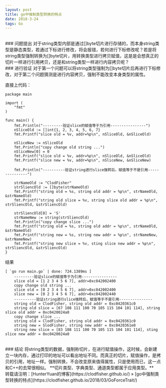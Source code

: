```yaml
---
layout: post
title: go中强制类型转换的特点
date: 2018-3-24 
tags: Go        
---
```


<br>
### 问题提出    
对于string类型内部是通过[]byte切片进行存储的，而本身string类型是静态类型，若通过下标进行修改，将会报错，若何进行下标修改呢？若是将string类型强制转换为[]byte切片，用转换类型进行拷贝赋值，这是是会想真正的切片一样进行引用拷贝，还是和string类型一样进行内容拷贝呢？    

<br>
### 进行验证    
对于第一个问题可以将string类型强制为[]byte切片后再进行下标修改，对于第二个问题猜测是进行内容拷贝，强制不能改变本身类型的属性。    

直接上代码：    
```
package main

import (
	"fmt"
)

func main() {
	fmt.Println("---------验证slice的赋值等于为引用----------------")
	nSliceOld := []int{1, 2, 3, 4, 5, 6, 7}
	fmt.Printf("slice old = %v, addr=%p\n", nSliceOld, &nSliceOld)

	nSliceNew := nSliceOld
	fmt.Println("copy change old string ...")
	nSliceNew[0] = 0
	fmt.Printf("slice old = %v, addr=%p\n", nSliceOld, &nSliceOld)
	fmt.Printf("slice new = %v, addr=%p\n", nSliceNew, &nSliceNew)

	fmt.Println("----------验证string进行slice强转后，赋值等于不是引用---------------")

	strNameOld := "ClodFisher"
	strSliencOld := []byte(strNameOld)
	fmt.Printf("string old = %s, string old addr = %p\n", strNameOld, &strNameOld)
	fmt.Printf("string old slice = %v, string slice old addr = %p\n", strSliencOld, &strSliencOld)

	strSliencOld[0] = 'S'
	strNameNew := string(strSliencOld)
	fmt.Println("copy change slice ...")
	fmt.Printf("string old = %s, string old addr = %p\n", strNameOld, &strNameOld)
	fmt.Printf("string new = %s, string new addr = %p\n", strNameNew, &strNameNew)
	fmt.Printf("string new slice = %v, sting slice new addr = %p\n", strSliencOld, &strSliencOld)
}
```

结果        
```
[ `go run main.go` | done: 724.1389ms ]
	---------验证slice的赋值等于为引用----------------
	slice old = [1 2 3 4 5 6 7], addr=0xc042002400
	copy change old string ...
	slice old = [0 2 3 4 5 6 7], addr=0xc042002400
	slice new = [0 2 3 4 5 6 7], addr=0xc042002440
	----------验证string进行slice强转后，赋值等于不是引用---------------
	string old = ClodFisher, string old addr = 0xc0420361c0
	string old slice = [67 108 111 100 70 105 115 104 101 114], string slice old addr = 0xc0420024a0
	copy change slice ...
	string old = ClodFisher, string old addr = 0xc0420361c0
	string new = SlodFisher, string new addr = 0xc0420361e0
	string new slice = [83 108 111 100 70 105 115 104 101 114], sting slice new addr = 0xc0420024a0
```

<br>
### 结论        
将string类型的数据，强制称切片，在进行赋值操作，这时候，会新建立一块内存，通过打印的地址可以看出地址不同。而真正的切片，赋值操作，是拷贝的引用，地址一样。强制转换，不会改变原来值得属性，只是使用而已，这一点和C++的去常很相似。   
**切片类型、字典类型、通道类型都属于应用类型。**    

<br> 
转载请注明：[HunterYuan的博客](https://clodfisher.github.io/) » [go中强制类型转换的特点](https://clodfisher.github.io/2018/03/GoForceTrait/)   